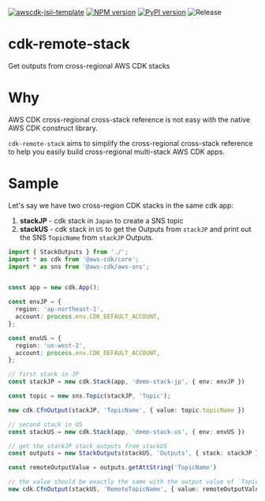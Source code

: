 [![awscdk-jsii-template](https://img.shields.io/badge/built%20with-awscdk--jsii--template-blue)](https://github.com/pahud/awscdk-jsii-template)
[![NPM version](https://badge.fury.io/js/cdk-remote-stack.svg)](https://badge.fury.io/js/cdk-remote-stack)
[![PyPI version](https://badge.fury.io/py/cdk-remote-stack.svg)](https://badge.fury.io/py/cdk-remote-stack)
![Release](https://github.com/pahud/cdk-remote-stack/workflows/Release/badge.svg)

# cdk-remote-stack
Get outputs from cross-regional AWS CDK stacks

# Why

AWS CDK cross-regional cross-stack reference is not easy with the native AWS CDK construct library.

`cdk-remote-stack` aims to simplify the cross-regional cross-stack reference to help you easily build cross-regional multi-stack AWS CDK apps.


# Sample

Let's say we have two cross-region CDK stacks in the same cdk app:

1. **stackJP** - cdk stack in `Japan` to create a SNS topic
2. **stackUS** - cdk stack in `US` to get the Outputs from `stackJP` and print out the SNS `TopicName` from `stackJP` Outputs.


```ts
import { StackOutputs } from './';
import * as cdk from '@aws-cdk/core';
import * as sns from '@aws-cdk/aws-sns';


const app = new cdk.App();

const envJP = {
  region: 'ap-northeast-1',
  account: process.env.CDK_DEFAULT_ACCOUNT,
};

const envUS = {
  region: 'us-west-2',
  account: process.env.CDK_DEFAULT_ACCOUNT,
};

// first stack in JP
const stackJP = new cdk.Stack(app, 'demo-stack-jp', { env: envJP })

const topic = new sns.Topic(stackJP, 'Topic');

new cdk.CfnOutput(stackJP, 'TopicName', { value: topic.topicName })

// second stack in US
const stackUS = new cdk.Stack(app, 'demo-stack-us', { env: envUS })

// get the stackJP stack outputs from stackUS
const outputs = new StackOutputs(stackUS, 'Outputs', { stack: stackJP })

const remoteOutputValue = outputs.getAttString('TopicName')

// the value should be exactly the same with the output value of `TopicName`
new cdk.CfnOutput(stackUS, 'RemoteTopicName', { value: remoteOutputValue })
```
